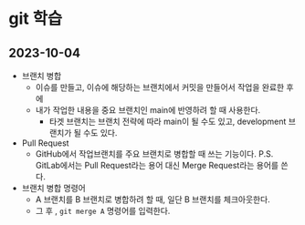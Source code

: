 # git 학습

## 2023-10-04
- 브랜치 병합
    - 이슈를 만들고, 이슈에 해당하는 브랜치에서 커밋을 만들어서 작업을 완료한 후에
    - 내가 작업한 내용을 중요 브랜치인 main에 반영하려 할 때 사용한다.
        - 타겟 브랜치는 브랜치 전략에 따라 main이 될 수도 있고, development 브랜치가 될 수도 있다.
- Pull Request
    - GitHub에서 작업브랜치를 주요 브랜치로 병합할 때 쓰는 기능이다.
    P.S. GitLab에서는 Pull Request라는 용어 대신 Merge Request라는 용어를 쓴다.
- 브랜치 병합 명령어
    - A 브랜치를 B 브랜치로 병합하려 할 때, 일단 B 브랜치를 체크아웃한다.
    - 그 후 , `git merge A` 명령어를 입력한다.